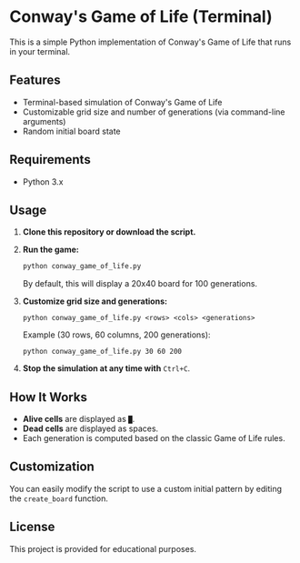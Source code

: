 # Conway's Game of Life (Terminal)

This is a simple Python implementation of Conway's Game of Life that runs in your terminal.

## Features

- Terminal-based simulation of Conway's Game of Life
- Customizable grid size and number of generations (via command-line arguments)
- Random initial board state

## Requirements

- Python 3.x

## Usage

1. **Clone this repository or download the script.**

2. **Run the game:**

   ```bash
   python conway_game_of_life.py
   ```

   By default, this will display a 20x40 board for 100 generations.

3. **Customize grid size and generations:**

   ```
   python conway_game_of_life.py <rows> <cols> <generations>
   ```

   Example (30 rows, 60 columns, 200 generations):

   ```
   python conway_game_of_life.py 30 60 200
   ```

4. **Stop the simulation at any time with** `Ctrl+C`.

## How It Works

- **Alive cells** are displayed as `█`.
- **Dead cells** are displayed as spaces.
- Each generation is computed based on the classic Game of Life rules.

## Customization

You can easily modify the script to use a custom initial pattern by editing the `create_board` function.

## License

This project is provided for educational purposes.
